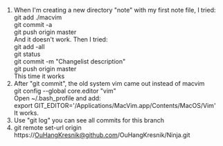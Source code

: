 1. When I'm creating a new directory "note" with my first note file, I tried:  
	git add ./macvim  
	git commit -a  
	git push origin master  
   And it doesn't work. Then I tried:  
	git add -all  
	git status  
	git commit -m "Changelist description"  
	git push origin master  
   This time it works
2. After "git commit", the old system vim came out instead of macvim  
	git config --global core.editor "vim"  
	Open ~/.bash_profile and add:  
		export GIT_EDITOR='/Applications/MacVim.app/Contents/MacOS/Vim'  
   It works.
3. Use "git log" you can see all commits for this branch
4. git remote set-url origin https://OuHangKresnik@github.com/OuHangKresnik/Ninja.git
